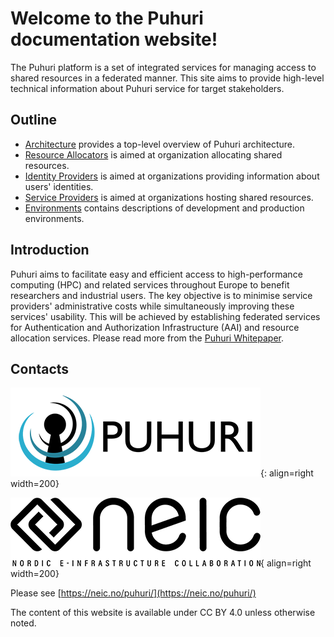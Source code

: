 # Welcome to the Puhuri documentation website!


The Puhuri platform is a set of integrated services for managing access to shared resources in a federated manner.
This site aims to provide high-level technical information about Puhuri service for target stakeholders.

## Outline

- [Architecture](architecture.md) provides a top-level overview of Puhuri architecture.
- [Resource Allocators](resource-allocators-overview.md) is aimed at organization allocating shared resources.
- [Identity Providers](idp_integration/index.md) is aimed at organizations providing information about users' identities.
- [Service Providers](service-providers.md) is aimed at organizations hosting shared resources.
- [Environments](environments.md) contains descriptions of development and production environments.


## Introduction

Puhuri aims to facilitate easy and efficient access to high-performance computing (HPC) and related services throughout Europe to benefit researchers and industrial users. The key objective is to minimise service providers' administrative costs while simultaneously improving these services' usability. This will be achieved by establishing federated services for Authentication and Authorization Infrastructure (AAI) and resource allocation services. Please read more from the [Puhuri Whitepaper](https://wiki.neic.no/w/ext/img_auth.php/8/80/Puhuri_Whitepaper.pdf).

## Contacts

![Puhuri logo](assets/Puhuri_logo-transp_bg.png){: align=right width=200}

![NeIC logo](assets/NEIC_logo_screen_black_w400px.png){ align=right width=200}

Please see [https://neic.no/puhuri/](https://neic.no/puhuri/)

The content of this website is available under CC BY 4.0 unless otherwise noted.
